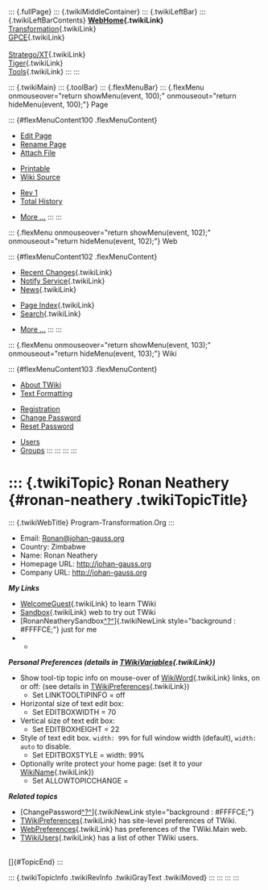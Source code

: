 ::: {.fullPage}
::: {.twikiMiddleContainer}
::: {.twikiLeftBar}
::: {.twikiLeftBarContents}
**[WebHome](WebHome){.twikiLink}**\
[Transformation](../Transform/WebHome){.twikiLink}\
[GPCE](../Gpce/WebHome){.twikiLink}\
\
[Stratego/XT](../Stratego/WebHome){.twikiLink}\
[Tiger](../Tiger/WebHome){.twikiLink}\
[Tools](../Tools/WebHome){.twikiLink}
:::
:::

::: {.twikiMain}
::: {.toolBar}
::: {.flexMenuBar}
::: {.flexMenu onmouseover="return showMenu(event, 100);" onmouseout="return hideMenu(event, 100);"}
Page

::: {#flexMenuContent100 .flexMenuContent}
-   [Edit
    Page](http://www.program-transformation.org/edit/Main/RonanNeathery?t=1536826011)
-   [Rename
    Page](http://www.program-transformation.org/rename/Main/RonanNeathery)
-   [Attach
    File](http://www.program-transformation.org/attach/Main/RonanNeathery)

<!-- -->

-   [Printable](http://www.program-transformation.org/view/Main/RonanNeathery?skin=print.pattern)
-   [Wiki
    Source](http://www.program-transformation.org/view/Main/RonanNeathery?skin=text&raw=on&contenttype=text/plain)

<!-- -->

-   [Rev
    1](http://www.program-transformation.org/view/Main/RonanNeathery?rev=1.1)
-   [Total
    History](http://www.program-transformation.org/rdiff/Main/RonanNeathery)

<!-- -->

-   [More
    \...](http://www.program-transformation.org/oops/Main/RonanNeathery?template=oopsmore&param1=1.1&param2=1.1)
:::
:::

::: {.flexMenu onmouseover="return showMenu(event, 102);" onmouseout="return hideMenu(event, 102);"}
Web

::: {#flexMenuContent102 .flexMenuContent}
-   [Recent Changes](WebChanges){.twikiLink}
-   [Notify Service](WebNotify){.twikiLink}
-   [News](WebNews){.twikiLink}

<!-- -->

-   [Page Index](WebIndex){.twikiLink}
-   [Search](WebSearch){.twikiLink}

<!-- -->

-   [More
    \...](http://www.program-transformation.org/oops/Main/RonanNeathery?template=oopsmore&param1=1.1&param2=1.1)
:::
:::

::: {.flexMenu onmouseover="return showMenu(event, 103);" onmouseout="return hideMenu(event, 103);"}
Wiki

::: {#flexMenuContent103 .flexMenuContent}
-   [About
    TWiki](http://www.program-transformation.org/view/TWiki/WebHome)
-   [Text
    Formatting](http://www.program-transformation.org/view/TWiki/TextFormattingRules)

<!-- -->

-   [Registration](http://www.program-transformation.org/view/TWiki/TWikiRegistration)
-   [Change
    Password](http://www.program-transformation.org/view/TWiki/ChangePassword)
-   [Reset
    Password](http://www.program-transformation.org/view/TWiki/ResetPassword)

<!-- -->

-   [Users](http://www.program-transformation.org/view/Main/TWikiUsers)
-   [Groups](http://www.program-transformation.org/view/Main/TWikiGroups)
:::
:::
:::
:::

::: {.twikiTopic}
Ronan Neathery {#ronan-neathery .twikiTopicTitle}
==============

::: {.twikiWebTitle}
Program-Transformation.Org
:::

-   Email: <Ronan@johan-gauss.org>
-   Country: Zimbabwe
-   Name: Ronan Neathery
-   Homepage URL: <http://johan-gauss.org>
-   Company URL: <http://johan-gauss.org>

***My Links***

-   [WelcomeGuest](../TWiki/WelcomeGuest){.twikiLink} to learn TWiki
-   [Sandbox](../Sandbox/WebHome){.twikiLink} web to try out TWiki
-   [RonanNeatherySandbox[^?^](http://www.program-transformation.org/edit/Sandbox/RonanNeatherySandbox?topicparent=Main.RonanNeathery)]{.twikiNewLink
    style="background : #FFFFCE;"} just for me
-   -   

***Personal Preferences (details in
[TWikiVariables](../TWiki/TWikiVariables){.twikiLink})***

-   Show tool-tip topic info on mouse-over of
    [WikiWord](../TWiki/WikiWord){.twikiLink} links, on or off: (see
    details in
    [TWikiPreferences](../TWiki/TWikiPreferences){.twikiLink})
    -   Set LINKTOOLTIPINFO = off
-   Horizontal size of text edit box:
    -   Set EDITBOXWIDTH = 70
-   Vertical size of text edit box:
    -   Set EDITBOXHEIGHT = 22
-   Style of text edit box. `width: 99%` for full window width
    (default), `width: auto` to disable.
    -   Set EDITBOXSTYLE = width: 99%
-   Optionally write protect your home page: (set it to your
    [WikiName](../TWiki/WikiName){.twikiLink})
    -   Set ALLOWTOPICCHANGE =

***Related topics***

-   [ChangePassword[^?^](http://www.program-transformation.org/edit/Main/ChangePassword?topicparent=Main.RonanNeathery)]{.twikiNewLink
    style="background : #FFFFCE;"}
-   [TWikiPreferences](../TWiki/TWikiPreferences){.twikiLink} has
    site-level preferences of TWiki.
-   [WebPreferences](WebPreferences){.twikiLink} has preferences of the
    TWiki.Main web.
-   [TWikiUsers](TWikiUsers){.twikiLink} has a list of other TWiki
    users.

\
[]{#TopicEnd}
:::

::: {.twikiTopicInfo .twikiRevInfo .twikiGrayText .twikiMoved}
:::
:::
:::
:::
